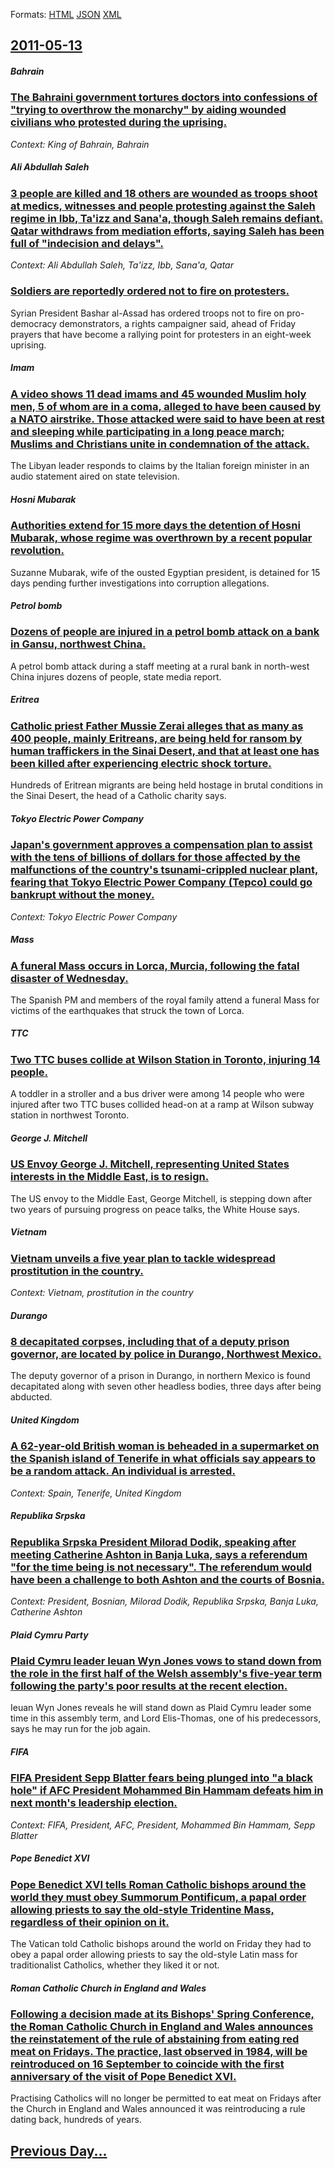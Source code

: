 
Formats: [HTML](2011/05/13/index.html)  [JSON](2011/05/13/index.json)  [XML](2011/05/13/index.xml)  

## [2011-05-13](/news/2011/05/13/index.md)

##### Bahrain
### [The Bahraini government tortures doctors into confessions of "trying to overthrow the monarchy" by aiding wounded civilians who protested during the uprising. ](/news/2011/05/13/the-bahraini-government-tortures-doctors-into-confessions-of-trying-to-overthrow-the-monarchy-by-aiding-wounded-civilians-who-protested-du.md)
_Context: King of Bahrain, Bahrain_

##### Ali Abdullah Saleh
### [3 people are killed and 18 others are wounded as troops shoot at medics, witnesses and people protesting against the Saleh regime in Ibb, Ta'izz and Sana'a, though Saleh remains defiant. Qatar withdraws from mediation efforts, saying Saleh has been full of "indecision and delays". ](/news/2011/05/13/3-people-are-killed-and-18-others-are-wounded-as-troops-shoot-at-medics-witnesses-and-people-protesting-against-the-saleh-regime-in-ibb-ta.md)
_Context: Ali Abdullah Saleh, Ta'izz, Ibb, Sana'a, Qatar_

##### 
### [Soldiers are reportedly ordered not to fire on protesters. ](/news/2011/05/13/soldiers-are-reportedly-ordered-not-to-fire-on-protesters.md)
Syrian President Bashar al-Assad has ordered troops not to fire on pro-democracy demonstrators, a rights campaigner said, ahead of Friday prayers that have become a rallying point for protesters in an eight-week uprising.

##### Imam
### [A video shows 11 dead imams and 45 wounded Muslim holy men, 5 of whom are in a coma, alleged to have been caused by a NATO airstrike. Those attacked were said to have been at rest and sleeping while participating in a long peace march; Muslims and Christians unite in condemnation of the attack. ](/news/2011/05/13/a-video-shows-11-dead-imams-and-45-wounded-muslim-holy-men-5-of-whom-are-in-a-coma-alleged-to-have-been-caused-by-a-nato-airstrike-those.md)
The Libyan leader responds to claims by the Italian foreign minister in an audio statement aired on state television.

##### Hosni Mubarak
### [Authorities extend for 15 more days the detention of Hosni Mubarak, whose regime was overthrown by a recent popular revolution. ](/news/2011/05/13/authorities-extend-for-15-more-days-the-detention-of-hosni-mubarak-whose-regime-was-overthrown-by-a-recent-popular-revolution.md)
Suzanne Mubarak, wife of the ousted Egyptian president, is detained for 15 days pending further investigations into corruption allegations.

##### Petrol bomb
### [Dozens of people are injured in a petrol bomb attack on a bank in Gansu, northwest China. ](/news/2011/05/13/dozens-of-people-are-injured-in-a-petrol-bomb-attack-on-a-bank-in-gansu-northwest-china.md)
A petrol bomb attack during a staff meeting at a rural bank in north-west China injures dozens of people, state media report.

##### Eritrea
### [Catholic priest Father Mussie Zerai alleges that as many as 400 people, mainly Eritreans, are being held for ransom by human traffickers in the Sinai Desert, and that at least one has been killed after experiencing electric shock torture. ](/news/2011/05/13/catholic-priest-father-mussie-zerai-alleges-that-as-many-as-400-people-mainly-eritreans-are-being-held-for-ransom-by-human-traffickers-in.md)
Hundreds of Eritrean migrants are being held hostage in brutal conditions in the Sinai Desert, the head of a Catholic charity says.

##### Tokyo Electric Power Company
### [Japan's government approves a compensation plan to assist with the tens of billions of dollars for those affected by the malfunctions of the country's tsunami-crippled nuclear plant, fearing that Tokyo Electric Power Company (Tepco) could go bankrupt without the money. ](/news/2011/05/13/japan-s-government-approves-a-compensation-plan-to-assist-with-the-tens-of-billions-of-dollars-for-those-affected-by-the-malfunctions-of-the.md)
_Context: Tokyo Electric Power Company_

##### Mass
### [A funeral Mass occurs in Lorca, Murcia, following the fatal disaster of Wednesday. ](/news/2011/05/13/a-funeral-mass-occurs-in-lorca-murcia-following-the-fatal-disaster-of-wednesday.md)
The Spanish PM and members of the royal family attend a funeral Mass for victims of the earthquakes that struck the town of Lorca.

##### TTC
### [Two TTC buses collide at Wilson Station in Toronto, injuring 14 people. ](/news/2011/05/13/two-ttc-buses-collide-at-wilson-station-in-toronto-injuring-14-people.md)
A toddler in a stroller and a bus driver were among 14 people who were injured after two TTC buses collided head-on at a ramp at Wilson subway station in northwest Toronto. 

##### George J. Mitchell
### [US Envoy George J. Mitchell, representing United States interests in the Middle East, is to resign. ](/news/2011/05/13/us-envoy-george-j-mitchell-representing-united-states-interests-in-the-middle-east-is-to-resign.md)
The US envoy to the Middle East, George Mitchell, is stepping down after two years of pursuing progress on peace talks, the White House says.

##### Vietnam
### [Vietnam unveils a five year plan to tackle widespread prostitution in the country. ](/news/2011/05/13/vietnam-unveils-a-five-year-plan-to-tackle-widespread-prostitution-in-the-country.md)
_Context: Vietnam, prostitution in the country_

##### Durango
### [8 decapitated corpses, including that of a deputy prison governor, are located by police in Durango, Northwest Mexico. ](/news/2011/05/13/8-decapitated-corpses-including-that-of-a-deputy-prison-governor-are-located-by-police-in-durango-northwest-mexico.md)
The deputy governor of a prison in Durango, in northern Mexico is found decapitated along with seven other headless bodies, three days after being abducted.

##### United Kingdom
### [A 62-year-old British woman is beheaded in a supermarket on the Spanish island of Tenerife in what officials say appears to be a random attack. An individual is arrested. ](/news/2011/05/13/a-62-year-old-british-woman-is-beheaded-in-a-supermarket-on-the-spanish-island-of-tenerife-in-what-officials-say-appears-to-be-a-random-atta.md)
_Context: Spain, Tenerife, United Kingdom_

##### Republika Srpska
### [Republika Srpska President Milorad Dodik, speaking after meeting Catherine Ashton in Banja Luka, says a referendum "for the time being is not necessary". The referendum would have been a challenge to both Ashton and the courts of Bosnia. ](/news/2011/05/13/republika-srpska-president-milorad-dodik-speaking-after-meeting-catherine-ashton-in-banja-luka-says-a-referendum-for-the-time-being-is-no.md)
_Context: President, Bosnian, Milorad Dodik, Republika Srpska, Banja Luka, Catherine Ashton_

##### Plaid Cymru Party
### [Plaid Cymru leader Ieuan Wyn Jones vows to stand down from the role in the first half of the Welsh assembly's five-year term following the party's poor results at the recent election. ](/news/2011/05/13/plaid-cymru-leader-ieuan-wyn-jones-vows-to-stand-down-from-the-role-in-the-first-half-of-the-welsh-assembly-s-five-year-term-following-the-p.md)
Ieuan Wyn Jones reveals he will stand down as Plaid Cymru leader some time in this assembly term, and Lord Elis-Thomas, one of his predecessors, says he may run for the job again.

##### FIFA
### [FIFA President Sepp Blatter fears being plunged into "a black hole" if AFC President Mohammed Bin Hammam defeats him in next month's leadership election. ](/news/2011/05/13/fifa-president-sepp-blatter-fears-being-plunged-into-a-black-hole-if-afc-president-mohammed-bin-hammam-defeats-him-in-next-month-s-leaders.md)
_Context: FIFA, President, AFC, President, Mohammed Bin Hammam, Sepp Blatter_

##### Pope Benedict XVI
### [Pope Benedict XVI tells Roman Catholic bishops around the world they must obey Summorum Pontificum, a papal order allowing priests to say the old-style Tridentine Mass, regardless of their opinion on it. ](/news/2011/05/13/pope-benedict-xvi-tells-roman-catholic-bishops-around-the-world-they-must-obey-summorum-pontificum-a-papal-order-allowing-priests-to-say-th.md)
The Vatican told Catholic bishops around the world on Friday they had to obey a papal order allowing priests to say the old-style Latin mass for traditionalist Catholics, whether they liked it or not.

##### Roman Catholic Church in England and Wales
### [Following a decision made at its Bishops' Spring Conference, the Roman Catholic Church in England and Wales announces the reinstatement of the rule of abstaining from eating red meat on Fridays. The practice, last observed in 1984, will be reintroduced on 16 September to coincide with the first anniversary of the visit of Pope Benedict XVI. ](/news/2011/05/13/following-a-decision-made-at-its-bishops-spring-conference-the-roman-catholic-church-in-england-and-wales-announces-the-reinstatement-of-t.md)
Practising Catholics will no longer be permitted to eat meat on Fridays after the Church in England and Wales announced it was reintroducing a rule dating back, hundreds of years.

## [Previous Day...](/news/2011/05/12/index.md)

